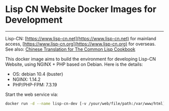 # Lisp CN Website Docker Images for Development
---
Lisp-CN: [https://www.lisp-cn.net](https://www.lisp-cn.net) for mainland access, [https://www.lisp-cn.org](https://www.lisp-cn.org) for overseas.
See also: [Chinese Translation for The Common Lisp Cookbook](https://oneforalone.github.io/cl-cookbook-cn/#/)

This docker image aims to build the environment for developing Lisp-CN Website,
using NGINX + PHP based on Debian. Here is the details:

  * OS: debian 10.4 (buster)
  * NGINX: 1.14.2
  * PHP/PHP-FPM: 7.3.19

Start the web service via:

```sh
docker run -d --name lisp-cn-dev [-v /your/web/file/path:/var/www/html] [-p 8080:80] oneforalonee/lisp-cn-devel
```
